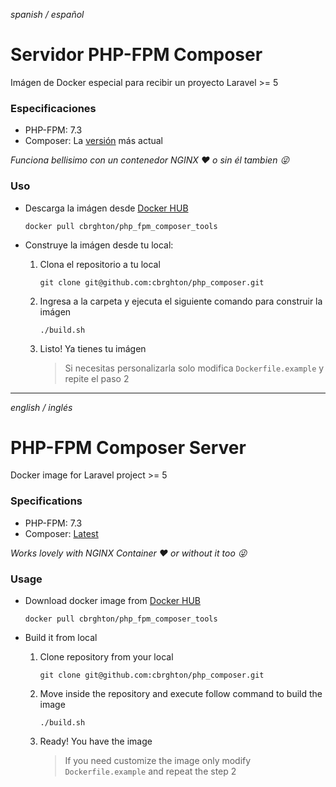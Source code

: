 *spanish / español*

# Servidor PHP-FPM Composer

Imágen de Docker especial para recibir un proyecto Laravel >= 5

### Especificaciones

* PHP-FPM: 7.3
* Composer: La [versión](https://getcomposer.org/doc/faqs/how-to-install-composer-programmatically.md) más actual

*Funciona bellisimo con un contenedor NGINX :heart: o sin él tambien :stuck_out_tongue_winking_eye:*

### Uso

* Descarga la imágen desde [Docker HUB](https://hub.docker.com/r/cbrghton/php_fpm_composer_tools/)
  
  ```
  docker pull cbrghton/php_fpm_composer_tools
  ```



* Construye la imágen desde tu local:
  
  1. Clona el repositorio a tu local
     
     ```
     git clone git@github.com:cbrghton/php_composer.git
     ```
  
  2. Ingresa a la carpeta y ejecuta el siguiente comando para construir la imágen
     
     ```
     ./build.sh
     ```
  
  3. Listo! Ya tienes tu imágen
     
     > Si necesitas personalizarla solo modifica `Dockerfile.example` y repite el paso 2

***

*english / inglés*

# PHP-FPM Composer Server

Docker image for Laravel project >= 5

### Specifications

* PHP-FPM: 7.3
* Composer: [Latest](https://getcomposer.org/doc/faqs/how-to-install-composer-programmatically.md)

*Works lovely with NGINX Container :heart: or without it too :stuck_out_tongue_winking_eye:*



### Usage

* Download docker image from [Docker HUB](https://hub.docker.com/r/cbrghton/php_fpm_composer_tools/)
  
  ```
  docker pull cbrghton/php_fpm_composer_tools
  ```



* Build it from local
  
  1. Clone repository from your local
     
     ```
     git clone git@github.com:cbrghton/php_composer.git
     ```
  
  2. Move inside the repository and execute follow command to build the image
     
     ```
     ./build.sh
     ```
  
  3. Ready! You have the image
     
     > If you need customize the image only modify `Dockerfile.example` and repeat the step 2
